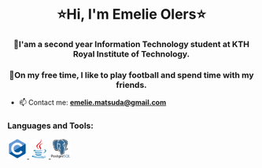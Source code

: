 <h1 align="center">⭐Hi, I'm Emelie Olers⭐</h1>
<h3 align="center">📌I'am a second year Information Technology student at KTH Royal Institute of Technology. </h3>
<h3 align="center">📌On my free time, I like to play football and spend time with my friends. </h3>

- 📫 Contact me: **emelie.matsuda@gmail.com**


</p>

<h3 align="left">Languages and Tools:</h3>
<p align="left"> <a href="https://www.cprogramming.com/" target="_blank" rel="noreferrer"> <img src="https://raw.githubusercontent.com/devicons/devicon/master/icons/c/c-original.svg" alt="c" width="40" height="40"/> </a> <a href="https://www.java.com" target="_blank" rel="noreferrer"> <img src="https://raw.githubusercontent.com/devicons/devicon/master/icons/java/java-original.svg" alt="java" width="40" height="40"/> </a> <a href="https://www.postgresql.org" target="_blank" rel="noreferrer"> <img src="https://raw.githubusercontent.com/devicons/devicon/master/icons/postgresql/postgresql-original-wordmark.svg" alt="postgresql" width="40" height="40"/> </a> </p>
